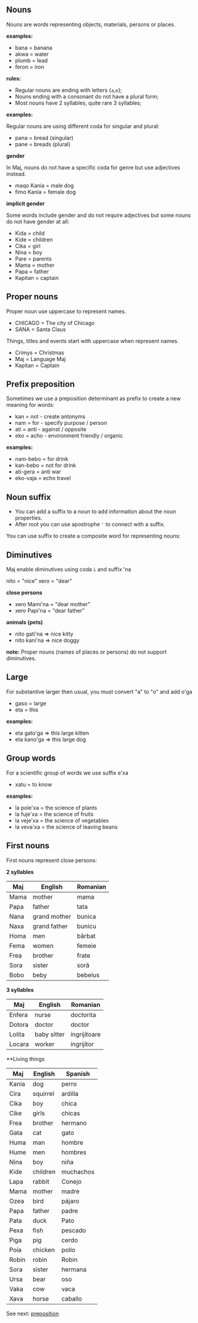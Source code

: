 ## Nouns

Nouns are words representing objects, materials, persons or places.  

**examples:**

* bana    = banana
* akwa    = water
* plumb   = lead
* feron   = iron


**rules:**

* Regular nouns are ending with letters {`a`,`e`};
* Nouns ending with a consonant do not have a plural form;
* Most nouns have 2 syllables, quite rare 3 syllables;

**examples:**

Regular nouns are using different coda for singular and plural:

* pana   = bread  (singular)
* pane   = breads (plural)

**gender**

In Maj, nouns do not have a specific coda for genre but use adjectives instead.

* maqo Kania = male dog 
* fimo Kania = female dog 

**implicit gender**

Some words include gender and do not require adjectives but some nouns do not have gender at all:

* Kida = child    
* Kide = children 
* Cika = girl 
* Nina = boy
* Pare = parents 
* Mama = mother
* Papa = father
* Kəpitan = captain

## Proper nouns

Proper noun use uppercase to represent names.

* CHICAGO   = The city of Chicago
* SANA      = Santa Claus

Things, titles and events start with uppercase when represent names.

* Crimys    = Christmas 
* Maj       = Language Maj
* Kəpitan   = Captain

## Prefix preposition

Sometimes we use a preposition determinant as prefix to create a new meaning for words:

* kan  = not  - create antonyms
* nam  = for  - specify purpose / person
* ati  = anti - against / opposite 
* eko  = acho - environment friendly / organic

**examples:**

* nam-bebo = for drink
* kan-bebo = not for drink
* ati-gera = anti war
* eko-vaja = echo travel
   
## Noun suffix

* You can add a suffix to a noun to add information about the noun properties.
* After root you can use apostrophe `'` to connect with a suffix.

You can use suffix to create a composite word for representing nouns:

## Diminutives

Maj enable diminutives using coda `i` and suffix 'na

nito =  "nice"
xero =	"dear" 

**close persons**
* xero Mami'na  = "dear mother"
* xero Papi'na  = "dear father"

**animals (pets)**

* nito gati'na => nice kitty
* nito kani'na => nice doggy

**note:** Proper nouns (names of places or persons) do not support diminutives.

## Large

For substantive larger then usual, you must convert "a" to "o" and add o'ga

* gaso = large
* eta  = this

**examples:**
* eta gato'ga => this large kitten
* eta kano'ga => this large dog

## Group words

For a scientific group of words we use suffix e'xa

* xatu = to know

**examples:**

* la pole'xa = the science of plants
* la fuje'xa = the science of fruits
* la veje'xa = the science of vegetables
* la veva'xa = the science of leaving beans

## First nouns

First nouns represent close persons:

**2 syllables**

Maj     | English        | Romanian
--------|----------------|-----------------
Mama    | mother         | mama
Papa    | father         | tata
Nana    | grand mother   | bunica
Naxa    | grand father   | bunicu
Homa    | men            | bărbat
Fema    | women          | femeie
Frea    | brother        | frate
Sora    | sister         | soră
Bobo    | beby           | bebelus

**3 syllables**

Maj     | English        | Romanian
--------|----------------|-----------------
Enfera  | nurse          | doctorita
Dotora  | doctor         | doctor
Lolita  | baby sitter    | ingrijitoare
Locara  | worker         | ingrijitor

**Living things

Maj        | English      | Spanish
-----------|--------------|-----------------
Kania      | dog          | perro               
Cira       | squirrel     | ardilla               
Cika       | boy          | chica
Cike       | girls        | chicas
Frea       | brother      | hermano               
Gata       | cat          | gato               
Huma       | man          | hombre               
Hume       | men          | hombres             
Nina       | boy          | niña                 
Kide	   | children     | muchachos
Lapa       | rabbit       | Conejo               
Mama       | mother       | madre               
Ozea       | bird         | pájaro               
Papa       | father       | padre               
Pata       | duck         | Pato               
Pexa       | fish         | pescado               
Piga       | pig          | cerdo     
Poia       | chicken      | pollo               
Robin      | robin        | Robin               
Sora       | sister       | hermana               
Ursa       | bear         | oso               
Vaka       | cow          | vaca               
Xava       | horse        | caballo               
           

See next: [preposition](preposition.md)

